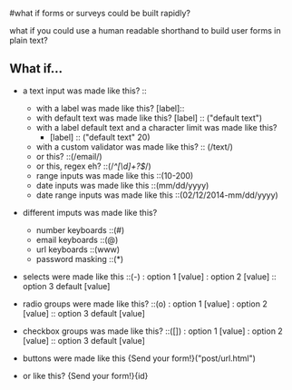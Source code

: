 #what if forms or surveys could be built rapidly?

what if you could use a human readable shorthand to build user forms in plain text?

## What if...

- a text input was made like this? :: 
	- with a label was made like this? [label]::
	- with default text was made like this? [label] :: ("default text")
	- with a label default text and a character limit was made like this? 
		- [label] :: ("default text" 20)
	- with a custom validator was made like this? :: (/text/)
	- or this? ::(/email/)
	- or this, regex eh? ::(/*^[\d]+?$*/)
	- range inputs was made like this ::(10-200)
	- date inputs was made like this ::(mm/dd/yyyy)
	- date range inputs was made like this ::(02/12/2014-mm/dd/yyyy)

- different imputs was made like this? 
	- number keyboards ::(#)
	- email keyboards ::(@)
	- url keyboards ::(www)
	- password masking ::(*)

- selects were made like this ::(-)
	: option 1 [value]
	: option 2 [value]
	:: option 3 default [value]

- radio groups were made like this? ::(o)
	: option 1 [value]
	: option 2 [value]
	:: option 3 default [value]

- checkbox groups was made like this? ::([])
	: option 1 [value]
	: option 2 [value]
	:: option 3 default [value]

- buttons were made like this {Send your form!}("post/url.html")
- or like this? {Send your form!}{id}